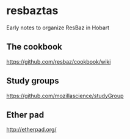 # resbaztas
Early notes to organize ResBaz in Hobart

## The cookbook

https://github.com/resbaz/cookbook/wiki

## Study groups

https://github.com/mozillascience/studyGroup

## Ether pad

http://etherpad.org/



